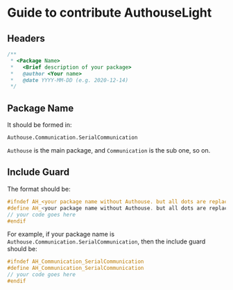 # Guide to contribute AuthouseLight

## Headers

```cpp
/**
 * <Package Name>
 *   <Brief description of your package>
 *   @author <Your name>
 *   @date YYYY-MM-DD (e.g. 2020-12-14)
 */
```

## Package Name

It should be formed in:

```plain
Authouse.Communication.SerialCommunication
```

`Authouse` is the main package, and `Communication` is
the sub one, so on.

## Include Guard

The format should be:

```cpp
#ifndef AH_<your package name without Authouse. but all dots are replaced with _>
#define AH_<your package name without Authouse. but all dots are replaced with _>
// your code goes here
#endif
```

For example, if your package name is `Authouse.Communication.SerialCommunication`,
then the include guard should be:

```cpp
#ifndef AH_Communication_SerialCommunication
#define AH_Communication_SerialCommunication
// your code goes here
#endif
```

